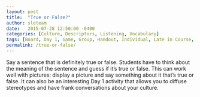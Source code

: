 ```yaml
---
layout: post
title:  "True or False?"
author: sleteam
date:   2015-07-28 12:50:00 -0400
categories: [Culture, Descriptors, Listening, Vocabulary]
tags: [Board, Day 1, Game, Group, Handout, Individual, Late in Course, Midway, Opening Activity, Quick, Review, Works for Tutoring]
permalink: /true-or-false/
---
```

Say a sentence that is definitely true or false. Students have to think about the meaning of the sentence and guess if it’s true or false. This can work well with pictures: display a picture and say something about it that’s true or false. It can also be an interesting Day 1 activity that allows you to diffuse stereotypes and have frank conversations about your culture.